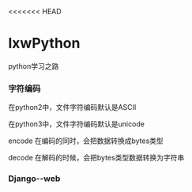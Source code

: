 <<<<<<< HEAD
# lxwPython
python学习之路


### 字符编码
在python2中，文件字符编码默认是ASCII

在python3中，文件字符编码默认是unicode

encode 在编码的同时，会把数据转换成bytes类型

decode 在解码的时候，会把bytes类型数据转换为字符串

### Django--web
